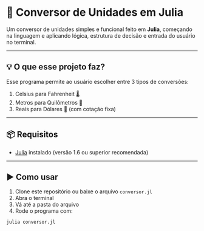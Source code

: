 # 🔁 Conversor de Unidades em Julia

Um conversor de unidades simples e funcional feito em **Julia**, começando na linguagem e aplicando lógica, estrutura de decisão e entrada do usuário no terminal.

---

## 💡 O que esse projeto faz?

Esse programa permite ao usuário escolher entre 3 tipos de conversões:

1. Celsius para Fahrenheit 🌡️  
2. Metros para Quilômetros 📏  
3. Reais para Dólares 💸 (com cotação fixa)

---

## 📦 Requisitos

- [Julia](https://julialang.org/downloads/) instalado (versão 1.6 ou superior recomendada)

---

## ▶️ Como usar

1. Clone este repositório ou baixe o arquivo `conversor.jl`
2. Abra o terminal
3. Vá até a pasta do arquivo
4. Rode o programa com:

```bash
julia conversor.jl

